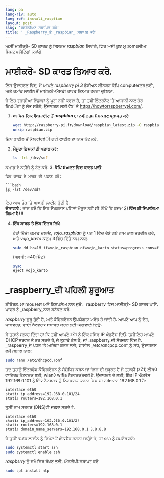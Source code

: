 ```yaml
---
lang: pa
lang-niv: auto
lang-ref: instali_raspbian
layout: post
slug: 'ਰਸਬੇਨੀਅਨ ਸਥਾਪਿਤ ਕਰੋ'
title: ' _Raspberry_ਤੇ _raspbian_ ਸਥਾਪਤ ਕਰੋ'
---
```


ਅਸੀਂ ਮਾਈਕ੍ਰੋ- SD ਕਾਰਡ ਨੂੰ ਸਿਸਟਮ _raspbian_ ਲਿਖਾਂਗੇ, ਫਿਰ ਅਸੀਂ ਕੁਝ ਮੁ someਲੀਆਂ ਸਿਸਟਮ ਸੈਟਿੰਗਾਂ ਕਰਾਂਗੇ. 


# ਮਾਈਕਰੋ- SD ਕਾਰਡ ਤਿਆਰ ਕਰੋ.

ਇਸ ਉਦਾਹਰਣ ਵਿੱਚ, ਮੈਂ ਆਪਣੇ _raspberry pi 3_ ਡੇਬੀਅਨ ਲੀਨਕਸ ਕੰਪਿ computerਟਰ ਲਈ, ਅਤੇ ਕਮਾਂਡ ਲਾਈਨ ਤੋਂ ਮਾਈਕਰੋ-ਐਸਡੀ ਕਾਰਡ ਤਿਆਰ ਕਰਨਾ ਚੁਣਿਆ.

ਜੇ ਇਹ ਤੁਹਾਡੀਆਂ ਇੱਛਾਵਾਂ ਨੂੰ ਪੂਰਾ ਨਹੀਂ ਕਰਦਾ ਹੈ, ਤਾਂ ਤੁਸੀਂ ਇੰਟਰਨੈਟ 'ਤੇ ਆਸਾਨੀ ਨਾਲ ਹੋਰ findੰਗਾਂ ਨੂੰ ਲੱਭ ਸਕੋਗੇ, ਉਦਾਹਰਣ ਲਈ ਵੈੱਬ' ਤੇ <https://howtoraspberrypi.com/>.

 1. **ਆਧਿਕਾਰਿਕ ਵੈਬਸਾਈਟ ਤੋਂ _raspbian_ ਦਾ ਨਵੀਨਤਮ ਸੰਸਕਰਣ ਪ੍ਰਾਪਤ ਕਰੋ:**



    ```bash
    wget http://raspberry-pi.fr/download/raspbian_latest.zip -O raspbian.zip
    unzip raspbian.zip
    ```
ਜ਼ਿਪ ਫਾਈਲ ਤੋਂ ਕੱractedੀ ਗਈ ਫਾਈਲ ਦਾ ਨਾਮ ਨੋਟ ਕਰੋ.
    
 2. **ਮੌਜੂਦਾ ਡਿਸਕਾਂ ਦੀ ਪਛਾਣ ਕਰੋ:**


    
    ```bash
    ls -lrt /dev/sd?
    ```
ਕਮਾਂਡ ਦੇ ਨਤੀਜੇ ਨੂੰ ਨੋਟ ਕਰੋ.
3. **ਕੰਪਿ theਟਰ ਵਿਚ ਕਾਰਡ ਪਾਓ**
    
    ਫਿਰ ਕਾਰਡ ਦੇ ਮਾਰਗ ਦੀ ਪਛਾਣ ਕਰੋ:
    
    ```bash
    ls -lrt /dev/sd?
    ```
ਇਹ ਆਮ ਤੌਰ 'ਤੇ ਆਖਰੀ ਲਾਈਨ ਹੁੰਦੀ ਹੈ.  
    **ਚੇਤਾਵਨੀ** : ਜਾਂਚ ਕਰੋ ਕਿ ਇਹ ਉਪਕਰਣ ਪਹਿਲਾਂ ਮੌਜੂਦ ਨਹੀਂ ਸੀ \(ਵੇਖੋ ਕਿ ਕਦਮ 2\) **ਵਿੱਚ ਕੀ ਦਿਖਾਇਆ ਗਿਆ ਹੈ !!!**

 4. **ਇੱਕ ਕਾਰਡ ਤੇ ਇੱਕ ਚਿੱਤਰ ਲਿਖੋ**



    ਹੇਠਾਂ ਦਿੱਤੀ ਕਮਾਂਡ ਚਲਾਓ, _vojo\_raspbian_ ਨੂੰ ਪਗ਼ 1 ਵਿੱਚ ਦੱਸੇ ਗਏ ਨਾਮ ਨਾਲ ਤਬਦੀਲ ਕਰੋ, ਅਤੇ _vojo\_karto_ ਕਦਮ 3 ਵਿੱਚ ਦਿੱਤੇ ਨਾਮ ਨਾਲ.
    
    ```bash
    sudo dd bs=1M if=vojo_raspbian of=vojo_karto status=progress conv=fsync
    ```
    (ਅਵਧੀ: ~40 ਮਿੰਟ)
    
    ```bash
    sync
    eject vojo_karto
    ``` 


#  _raspberry_ਦੀ ਪਹਿਲੀ ਸ਼ੁਰੂਆਤ
ਕੀਬੋਰਡ, ਮਾ mouseਸ ਅਤੇ ਡਿਸਪਲੇਅ ਨਾਲ ਜੁੜੋ, _raspberry_ਵਿਚ ਮਾਈਕ੍ਰੋ- SD ਕਾਰਡ ਪਾਓ.  
ਪਾਵਰ ਨੂੰ _raspberry_ਨਾਲ ਕਨੈਕਟ ਕਰੋ.

 _raspberry_ ਸ਼ੁਰੂ ਹੁੰਦੀ ਹੈ, ਅਤੇ ਕੌਂਫਿਗਰੇਸ਼ਨ ਉਪਯੋਗਤਾ ਅਰੰਭ ਹੋ ਜਾਂਦੀ ਹੈ. ਆਪਣੇ ਆਪ ਨੂੰ ਦੇਸ਼, ਪਾਸਵਰਡ, ਫਾਈ ਨੈਟਵਰਕ ਸਥਾਪਤ ਕਰਨ ਲਈ ਅਗਵਾਈ ਦਿਉ.

ਮੈਂ ਤੁਹਾਨੂੰ ਸਲਾਹ ਦਿੰਦਾ ਹਾਂ ਕਿ ਤੁਸੀਂ ਆਪਣੇ zZ1 ਨੂੰ ਇੱਕ ਸਥਿਰ IP ਐਡਰੈੱਸ ਦਿਓ. ਤੁਸੀਂ ਇਹ ਆਪਣੇ DHCP ਸਰਵਰ ਤੇ ਕਰ ਸਕਦੇ ਹੋ, ਜੇ ਤੁਹਾਡੇ ਕੋਲ ਹੈ, ਜਾਂ _raspberry_ਦੀ ਸੰਰਚਨਾ ਵਿੱਚ ਹੈ.  
 _raspberry_ਦੇ ਪੱਧਰ 'ਤੇ ਅਜਿਹਾ ਕਰਨ ਲਈ, ਫਾਈਲ _/etc/dhcpcp.conf_ਨੂੰ ਸੋਧੋ, ਉਦਾਹਰਣ ਵਜੋਂ _nano_ ਨਾਲ:

```bash
sudo nano /etc/dhcpcd.conf
```

ਤਦ ਤੁਹਾਨੂੰ ਇੰਟਰਫੇਸ ਕੌਂਫਿਗਰੇਸ਼ਨ ਨੂੰ ਸੰਸ਼ੋਧਿਤ ਕਰਨ ਜਾਂ ਜੋੜਨ ਦੀ ਜ਼ਰੂਰਤ ਹੈ ਜੋ ਤੁਹਾਡੀ (zZ1) ਈਥ0 ਵਾਇਰਡ ਨੈਟਵਰਕ ਲਈ, wlan0 wifia ਨੈੱਟਵਰਕ)ਲਈ ਹੈ. ਉਦਾਹਰਣ ਦੇ ਲਈ, ਇੱਕ IP ਐਡਰੈੱਸ 192.168.0.101 ਨੂੰ ਇੱਕ ਨੈਟਵਰਕ ਨੂੰ ਨਿਰਧਾਰਤ ਕਰਨਾ ਜਿਸ ਦਾ ਰਾterਟਰ 192.168.0.1 ਹੈ:

```
interface eth0
static ip_address=192.168.0.101/24
static routers=192.168.0.1
```
ਤੁਸੀਂ ਨਾਮ ਸਰਵਰ (DNS)ਵੀ ਦਰਸਾ ਸਕਦੇ ਹੋ. 

```
interface eth0
static ip_address=192.168.0.101/24
static routers=192.168.0.1
static domain_name_servers=192.168.0.1 8.8.8.8
```
ਜੇ ਤੁਸੀਂ ਕਮਾਂਡ ਲਾਈਨ ਨੂੰ ਰਿਮੋਟ ਤੋਂ ਐਕਸੈਸ ਕਰਨਾ ਚਾਹੁੰਦੇ ਹੋ, ਤਾਂ ssh ਨੂੰ ਸਮਰੱਥ ਕਰੋ:

```bash
sudo systemctl start ssh
sudo systemctl enable ssh
```

 _raspberry_ ਨੂੰ ਸਮੇਂ ਸਿਰ ਰੱਖਣ ਲਈ, ਐਨਟੀਪੀ:ਸਥਾਪਤ ਕਰੋ

```bash
sudo apt install ntp
```

